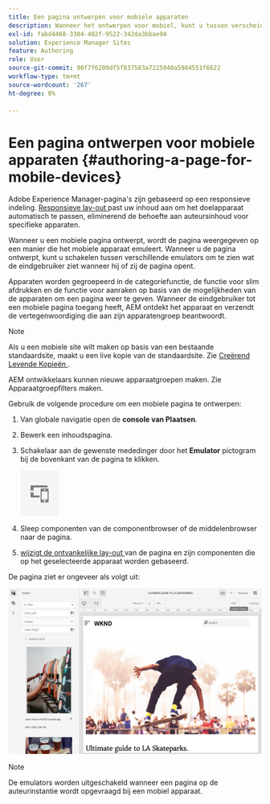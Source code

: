 ```yaml
---
title: Een pagina ontwerpen voor mobiele apparaten
description: Wanneer het ontwerpen voor mobiel, kunt u tussen verscheidene mededingers schakelen om te zien wat de eindgebruiker ziet
exl-id: fabd4468-3304-402f-9522-342da3bbae94
solution: Experience Manager Sites
feature: Authoring
role: User
source-git-commit: 90f7f6209df5f837583a7225940a5984551f6622
workflow-type: tm+mt
source-wordcount: '267'
ht-degree: 0%

---
```


# Een pagina ontwerpen voor mobiele apparaten {#authoring-a-page-for-mobile-devices}

Adobe Experience Manager-pagina&#39;s zijn gebaseerd op een responsieve indeling. [ Responsieve lay-out ](/help/sites-cloud/authoring/page-editor/responsive-layout.md) past uw inhoud aan om het doelapparaat automatisch te passen, eliminerend de behoefte aan auteursinhoud voor specifieke apparaten.

Wanneer u een mobiele pagina ontwerpt, wordt de pagina weergegeven op een manier die het mobiele apparaat emuleert. Wanneer u de pagina ontwerpt, kunt u schakelen tussen verschillende emulators om te zien wat de eindgebruiker ziet wanneer hij of zij de pagina opent.

Apparaten worden gegroepeerd in de categoriefunctie, de functie voor slim afdrukken en de functie voor aanraken op basis van de mogelijkheden van de apparaten om een pagina weer te geven. Wanneer de eindgebruiker tot een mobiele pagina toegang heeft, AEM ontdekt het apparaat en verzendt de vertegenwoordiging die aan zijn apparatengroep beantwoordt.

>[!NOTE]
>
>Als u een mobiele site wilt maken op basis van een bestaande standaardsite, maakt u een live kopie van de standaardsite. Zie [ Creërend Levende Kopieën ](/help/sites-cloud/administering/msm/creating-live-copies.md).
>
>AEM ontwikkelaars kunnen nieuwe apparaatgroepen maken. Zie Apparaatgroepfilters maken.

<!--
>AEM developers can create new device groups. (See [Creating Device Group Filters](/help/sites-developing/groupfilters.md).)
-->

Gebruik de volgende procedure om een mobiele pagina te ontwerpen:

1. Van globale navigatie open de **console van Plaatsen**.
1. Bewerk een inhoudspagina.
1. Schakelaar aan de gewenste mededinger door het **Emulator** pictogram bij de bovenkant van de pagina te klikken.

   ![ Emulatorpictogram ](/help/sites-cloud/authoring/assets/emulator.png)

1. Sleep componenten van de componentbrowser of de middelenbrowser naar de pagina.
1. [ wijzigt de ontvankelijke lay-out ](/help/sites-cloud/authoring/page-editor/responsive-layout.md) van de pagina en zijn componenten die op het geselecteerde apparaat worden gebaseerd.

De pagina ziet er ongeveer als volgt uit:

![ Mobiel voorbeeld ](/help/sites-cloud/authoring/assets/mobile.png)

>[!NOTE]
>
>De emulators worden uitgeschakeld wanneer een pagina op de auteurinstantie wordt opgevraagd bij een mobiel apparaat.
